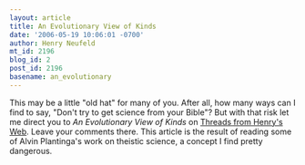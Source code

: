 ```yaml
---
layout: article
title: An Evolutionary View of Kinds
date: '2006-05-19 10:06:01 -0700'
author: Henry Neufeld
mt_id: 2196
blog_id: 2
post_id: 2196
basename: an_evolutionary
---
```

This may be a little "old hat" for many of you.  After all, how many ways can I find to say, "Don't try to get science from your Bible"?  But with that risk let me direct you to _An Evolutionary View of Kinds_ on [Threads from Henry's Web](http://www.energionpubs.com/wordpress/?p=196).  Leave your comments there.  This article is the result of reading some of Alvin Plantinga's work on theistic science, a concept I find pretty dangerous.
